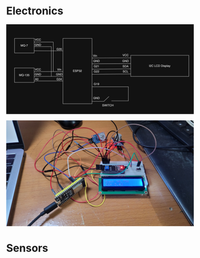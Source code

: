 # Electronics

![schematic](../img/schematic.png)

![electronics](../img/electronics.jpg)

# Sensors

